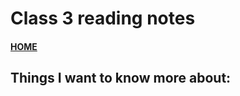 # Class 3 reading notes

#### [HOME](https://cesarderio.github.io/reading-notes/)


## Things I want to know more about:
